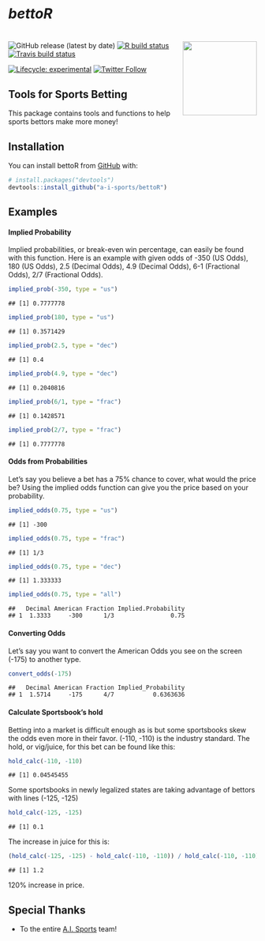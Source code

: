 *bettoR*
================

# <img src="man/figures/bettoR.png" width = "150" align="right" />

<!-- README.md is generated from README.Rmd. Please edit that file -->
<!-- badges: start -->

![GitHub release (latest by
date)](https://img.shields.io/github/v/release/papagorgio23/bettoR) [![R
build
status](https://github.com/papagorgio23/bettoR/workflows/R-CMD-check/badge.svg)](https://github.com/papagorgio23/bettoR/actions)
[![Travis build
status](https://travis-ci.com/papagorgio23/bettoR.svg?branch=master)](https://travis-ci.com/github/papagorgio23/bettoR)
<!--[![Coverage Status](https://img.shields.io/coveralls/github/papagorgio23/bettoR)](https://img.shields.io/coveralls/github/papagorgio23/bettoR)
https://img.shields.io/codecov/c/github/papagorgio23/bettoR?style=plastic&token=4dcb468f-32ee-42a9-b610-92f9a6d0c896
[![Coverage Status](https://img.shields.io/codecov/c/github/ellessenne/rsimsum/master.svg)](https://codecov.io/github/ellessenne/rsimsum?branch=master) 
[![Coverage Status](https://img.shields.io/codecov/c/github/papagorgio23/bettoR?style=plastic&token=4dcb468f-32ee-42a9-b610-92f9a6d0c896)](https://codecov.io/github/papagorgio23/bettoR?branch=master)-->
[![Lifecycle:
experimental](https://img.shields.io/badge/lifecycle-experimental-orange.svg)](https://www.tidyverse.org/lifecycle/#experimental)
[![Twitter
Follow](https://img.shields.io/twitter/follow/theFirmAISports?style=social)](https://twitter.com/theFirmAISports)
<!-- badges: end -->

## Tools for Sports Betting

This package contains tools and functions to help sports bettors make
more money!

## Installation

You can install bettoR from
[GitHub](https://github.com/a-i-sports/bettoR) with:

``` r
# install.packages("devtools")
devtools::install_github("a-i-sports/bettoR")
```

## Examples

#### Implied Probability

Implied probabilities, or break-even win percentage, can easily be found
with this function. Here is an example with given odds of -350 (US
Odds), 180 (US Odds), 2.5 (Decimal Odds), 4.9 (Decimal Odds), 6-1
(Fractional Odds), 2/7 (Fractional Odds).

``` r
implied_prob(-350, type = "us")
```

    ## [1] 0.7777778

``` r
implied_prob(180, type = "us")
```

    ## [1] 0.3571429

``` r
implied_prob(2.5, type = "dec")
```

    ## [1] 0.4

``` r
implied_prob(4.9, type = "dec")
```

    ## [1] 0.2040816

``` r
implied_prob(6/1, type = "frac")
```

    ## [1] 0.1428571

``` r
implied_prob(2/7, type = "frac")
```

    ## [1] 0.7777778

#### Odds from Probabilities

Let’s say you believe a bet has a 75% chance to cover, what would the
price be? Using the implied odds function can give you the price based
on your probability.

``` r
implied_odds(0.75, type = "us")
```

    ## [1] -300

``` r
implied_odds(0.75, type = "frac")
```

    ## [1] 1/3

``` r
implied_odds(0.75, type = "dec")
```

    ## [1] 1.333333

``` r
implied_odds(0.75, type = "all")
```

    ##   Decimal American Fraction Implied.Probability
    ## 1  1.3333     -300      1/3                0.75

#### Converting Odds

Let’s say you want to convert the American Odds you see on the screen
(-175) to another type.

``` r
convert_odds(-175)
```

    ##   Decimal American Fraction Implied_Probability
    ## 1  1.5714     -175      4/7           0.6363636

#### Calculate Sportsbook’s hold

Betting into a market is difficult enough as is but some sportsbooks
skew the odds even more in their favor. (-110, -110) is the industry
standard. The hold, or vig/juice, for this bet can be found like this:

``` r
hold_calc(-110, -110)
```

    ## [1] 0.04545455

Some sportsbooks in newly legalized states are taking advantage of
bettors with lines (-125, -125)

``` r
hold_calc(-125, -125)
```

    ## [1] 0.1

The increase in juice for this is:

``` r
(hold_calc(-125, -125) - hold_calc(-110, -110)) / hold_calc(-110, -110)
```

    ## [1] 1.2

120% increase in price.

## Special Thanks

-   To the entire [A.I. Sports](https://aisportsfirm.com/home/our-team/)
    team!

